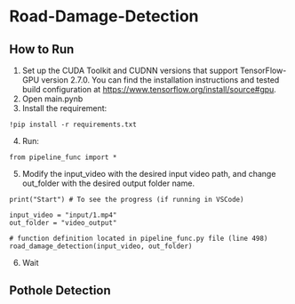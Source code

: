 # Road-Damage-Detection
 
<h2>How to Run</h2>

 1. Set up the CUDA Toolkit and CUDNN versions that support TensorFlow-GPU version 2.7.0. You can find the installation instructions and tested build configuration at https://www.tensorflow.org/install/source#gpu.
 2. Open main.pynb
 3. Install the requirement:
 ``` 
 !pip install -r requirements.txt 
 ```
 4. Run:
 ``` 
 from pipeline_func import *
 ```
 5. Modify the input_video with the desired input video path, and change out_folder with the desired output folder name.
 ```
 print("Start") # To see the progress (if running in VSCode)

input_video = "input/1.mp4"
out_folder = "video_output"

# function definition located in pipeline_func.py file (line 498)
road_damage_detection(input_video, out_folder)
```
 6. Wait
 
 <h2> Pothole Detection </h2>
 
 
 
